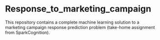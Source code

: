 # Response_to_marketing_campaign
This repository contains a complete machine learning solution to a marketing campaign response prediction problem (take-home assignment from SparkCognition).
